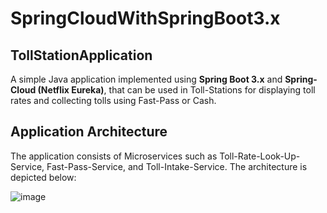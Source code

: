 # SpringCloudWithSpringBoot3.x

## TollStationApplication

A simple Java application implemented using **Spring Boot 3.x** and **Spring-Cloud (Netflix Eureka)**, that can be used in Toll-Stations for displaying toll rates and collecting tolls using Fast-Pass or Cash.

## Application Architecture

The application consists of Microservices such as Toll-Rate-Look-Up-Service, Fast-Pass-Service, and Toll-Intake-Service. The architecture is depicted below:

![image](https://github.com/SwathiManag/SpringCloudWithSpringBoot3.x/assets/62307366/0ff2752f-f106-4602-a04e-958fc490ebcd)
